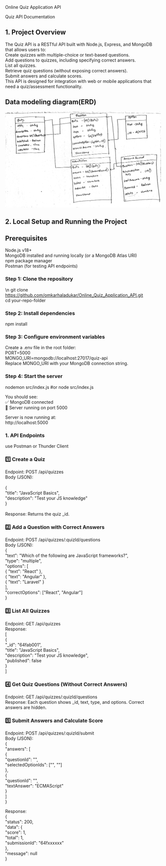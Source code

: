 Online Quiz Application API

Quiz API Documentation
## 1. Project Overview

The Quiz API is a RESTful API built with Node.js, Express, and MongoDB that allows users to:<br>
Create quizzes with multiple-choice or text-based questions.<br>
Add questions to quizzes, including specifying correct answers.<br>
List all quizzes.<br>
Retrieve quiz questions (without exposing correct answers).<br>
Submit answers and calculate scores.<br>
This API is designed for integration with web or mobile applications that need a quiz/assessment functionality.<br>

## Data modeling diagram(ERD)
![model](<WhatsApp Image 2025-10-02 at 19.35.33_5f3ee66e.jpg>)

## 2. Local Setup and Running the Project
## Prerequisites

Node.js v18+<br>
MongoDB installed and running locally (or a MongoDB Atlas URI)<br>
npm package manager<br>
Postman (for testing API endpoints)<br>

### Step 1: Clone the repository
\n git clone https://github.com/omkarhaladukar/Online_Quiz_Application_API.git<br>
cd your-repo-folder

### Step 2: Install dependencies
npm install

### Step 3: Configure environment variables
Create a .env file in the root folder:<br>
PORT=5000<br>
MONGO_URI=mongodb://localhost:27017/quiz-api<br>
Replace MONGO_URI with your MongoDB connection string.

### Step 4: Start the server
nodemon src/index.js
#or
node src/index.js

You should see:<br>
✅ MongoDB connected<br>
🚀 Server running on port 5000

Server is now running at:<br>
http://localhost:5000

### 1. API Endpoints
use Postman or Thunder Client

### 1️⃣ Create a Quiz

Endpoint: POST /api/quizzes<br>
Body (JSON):<br>
<br>
{<br>
  "title": "JavaScript Basics",<br>
  "description": "Test your JS knowledge"<br>
}<br>
<br>
Response: Returns the quiz _id.

### 2️⃣ Add a Question with Correct Answers

Endpoint: POST /api/quizzes/:quizId/questions<br>
Body (JSON):
<br>
{<br>
  "text": "Which of the following are JavaScript frameworks?",<br>
  "type": "multiple",<br>
  "options": [<br>
    { "text": "React" },<br>
    { "text": "Angular" },<br>
    { "text": "Laravel" }<br>
  ],<br>
  "correctOptions": ["React", "Angular"]<br>
}


### 3️⃣ List All Quizzes

Endpoint: GET /api/quizzes<br>
Response:
<br>
[<br>
  {<br>
    "_id": "64fab001",<br>
    "title": "JavaScript Basics",<br>
    "description": "Test your JS knowledge",<br>
    "published": false<br>
  }<br>
]

### 4️⃣ Get Quiz Questions (Without Correct Answers)

Endpoint: GET /api/quizzes/:quizId/questions<br>
Response: Each question shows _id, text, type, and options. Correct answers are hidden.

### 5️⃣ Submit Answers and Calculate Score

Endpoint: POST /api/quizzes/:quizId/submit<br>
Body (JSON):
<br>
{<br>
  "answers": [<br>
    {<br>
      "questionId": "<questionId>",<br>
      "selectedOptionIds": ["<optionId1>", "<optionId2>"]<br>
    },<br>
    {<br>
      "questionId": "<textQuestionId>",<br>
      "textAnswer": "ECMAScript"<br>
    }<br>
  ]<br>
}
<br>

Response:
<br>
{<br>
  "status": 200,<br>
  "data": {<br>
    "score": 1,<br>
    "total": 1,<br>
    "submissionId": "64fxxxxxx"<br>
  },<br>
  "message": null<br>
}<br>